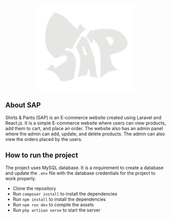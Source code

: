 <p align="center"><img src="./public/assets/images/sap-logo-white.png" width="300" alt="SAP Logo"></p>

## About SAP

Shirts & Pants (SAP) is an E-commerce website created using Laravel and React.js. It is a simple E-commerce website where users can view products, add them to cart, and place an order. The website also has an admin panel where the admin can add, update, and delete products. The admin can also view the orders placed by the users.

## How to run the project

The project uses MySQL database. It is a requirement to create a database and update the `.env` file with the database credentials for the project to work properly.

-   Clone the repository
-   Run `composer install` to install the dependencies
-   Run `npm install` to install the dependencies
-   Run `npm run dev` to compile the assets
-   Run `php artisan serve` to start the server
